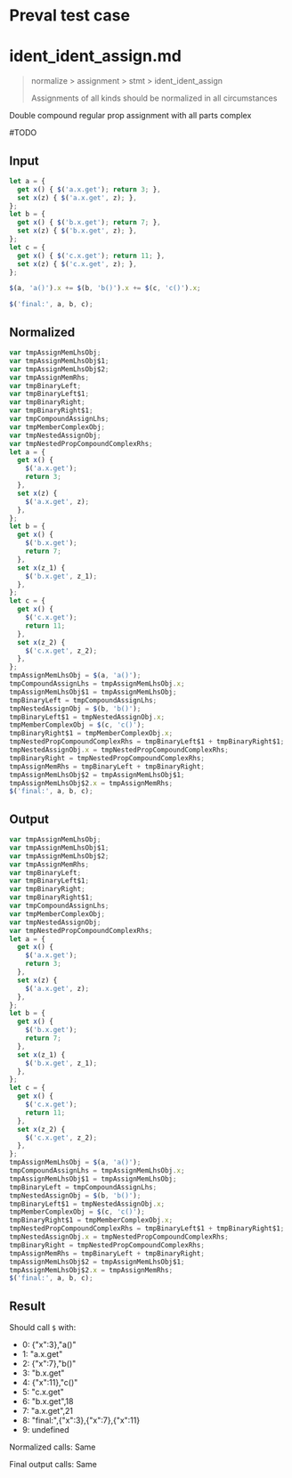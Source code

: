 # Preval test case

# ident_ident_assign.md

> normalize > assignment > stmt > ident_ident_assign
>
> Assignments of all kinds should be normalized in all circumstances

Double compound regular prop assignment with all parts complex

#TODO

## Input

`````js filename=intro
let a = {
  get x() { $('a.x.get'); return 3; },
  set x(z) { $('a.x.get', z); },
};
let b = {
  get x() { $('b.x.get'); return 7; },
  set x(z) { $('b.x.get', z); },
};
let c = {
  get x() { $('c.x.get'); return 11; },
  set x(z) { $('c.x.get', z); },
};

$(a, 'a()').x += $(b, 'b()').x += $(c, 'c()').x;

$('final:', a, b, c);
`````

## Normalized

`````js filename=intro
var tmpAssignMemLhsObj;
var tmpAssignMemLhsObj$1;
var tmpAssignMemLhsObj$2;
var tmpAssignMemRhs;
var tmpBinaryLeft;
var tmpBinaryLeft$1;
var tmpBinaryRight;
var tmpBinaryRight$1;
var tmpCompoundAssignLhs;
var tmpMemberComplexObj;
var tmpNestedAssignObj;
var tmpNestedPropCompoundComplexRhs;
let a = {
  get x() {
    $('a.x.get');
    return 3;
  },
  set x(z) {
    $('a.x.get', z);
  },
};
let b = {
  get x() {
    $('b.x.get');
    return 7;
  },
  set x(z_1) {
    $('b.x.get', z_1);
  },
};
let c = {
  get x() {
    $('c.x.get');
    return 11;
  },
  set x(z_2) {
    $('c.x.get', z_2);
  },
};
tmpAssignMemLhsObj = $(a, 'a()');
tmpCompoundAssignLhs = tmpAssignMemLhsObj.x;
tmpAssignMemLhsObj$1 = tmpAssignMemLhsObj;
tmpBinaryLeft = tmpCompoundAssignLhs;
tmpNestedAssignObj = $(b, 'b()');
tmpBinaryLeft$1 = tmpNestedAssignObj.x;
tmpMemberComplexObj = $(c, 'c()');
tmpBinaryRight$1 = tmpMemberComplexObj.x;
tmpNestedPropCompoundComplexRhs = tmpBinaryLeft$1 + tmpBinaryRight$1;
tmpNestedAssignObj.x = tmpNestedPropCompoundComplexRhs;
tmpBinaryRight = tmpNestedPropCompoundComplexRhs;
tmpAssignMemRhs = tmpBinaryLeft + tmpBinaryRight;
tmpAssignMemLhsObj$2 = tmpAssignMemLhsObj$1;
tmpAssignMemLhsObj$2.x = tmpAssignMemRhs;
$('final:', a, b, c);
`````

## Output

`````js filename=intro
var tmpAssignMemLhsObj;
var tmpAssignMemLhsObj$1;
var tmpAssignMemLhsObj$2;
var tmpAssignMemRhs;
var tmpBinaryLeft;
var tmpBinaryLeft$1;
var tmpBinaryRight;
var tmpBinaryRight$1;
var tmpCompoundAssignLhs;
var tmpMemberComplexObj;
var tmpNestedAssignObj;
var tmpNestedPropCompoundComplexRhs;
let a = {
  get x() {
    $('a.x.get');
    return 3;
  },
  set x(z) {
    $('a.x.get', z);
  },
};
let b = {
  get x() {
    $('b.x.get');
    return 7;
  },
  set x(z_1) {
    $('b.x.get', z_1);
  },
};
let c = {
  get x() {
    $('c.x.get');
    return 11;
  },
  set x(z_2) {
    $('c.x.get', z_2);
  },
};
tmpAssignMemLhsObj = $(a, 'a()');
tmpCompoundAssignLhs = tmpAssignMemLhsObj.x;
tmpAssignMemLhsObj$1 = tmpAssignMemLhsObj;
tmpBinaryLeft = tmpCompoundAssignLhs;
tmpNestedAssignObj = $(b, 'b()');
tmpBinaryLeft$1 = tmpNestedAssignObj.x;
tmpMemberComplexObj = $(c, 'c()');
tmpBinaryRight$1 = tmpMemberComplexObj.x;
tmpNestedPropCompoundComplexRhs = tmpBinaryLeft$1 + tmpBinaryRight$1;
tmpNestedAssignObj.x = tmpNestedPropCompoundComplexRhs;
tmpBinaryRight = tmpNestedPropCompoundComplexRhs;
tmpAssignMemRhs = tmpBinaryLeft + tmpBinaryRight;
tmpAssignMemLhsObj$2 = tmpAssignMemLhsObj$1;
tmpAssignMemLhsObj$2.x = tmpAssignMemRhs;
$('final:', a, b, c);
`````

## Result

Should call `$` with:
 - 0: {"x":3},"a()"
 - 1: "a.x.get"
 - 2: {"x":7},"b()"
 - 3: "b.x.get"
 - 4: {"x":11},"c()"
 - 5: "c.x.get"
 - 6: "b.x.get",18
 - 7: "a.x.get",21
 - 8: "final:",{"x":3},{"x":7},{"x":11}
 - 9: undefined

Normalized calls: Same

Final output calls: Same
